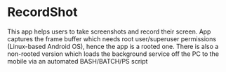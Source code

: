 # RecordShot

This app helps users to take screenshots and record their screen. App captures the frame buffer which needs root user/superuser permissions (Linux-based Android OS), hence the app is a rooted one. There is also a non-rooted version which loads the background service off the PC to the mobile via an automated BASH/BATCH/PS script
